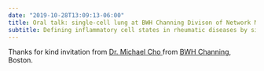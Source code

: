 ```yaml
---
date: "2019-10-28T13:09:13-06:00"
title: Oral talk: single-cell lung at BWH Channing Divison of Network Medicine
subtitle: Defining inflammatory cell states in rheumatic diseases by single cell multi-omics integration
---
```

Thanks for kind invitation from [Dr. Michael Cho ](https://researchfaculty.brighamandwomens.org/BRIProfile.aspx?id=3934) from [BWH Channing](https://www.brighamandwomens.org/research/departments/channing-division-of-network-medicine/overview), Boston.



